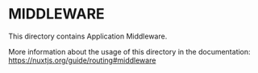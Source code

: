 # MIDDLEWARE

This directory contains Application Middleware.

More information about the usage of this directory in the documentation:
https://nuxtjs.org/guide/routing#middleware
